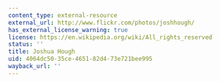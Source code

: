 ```yaml
---
content_type: external-resource
external_url: http://www.flickr.com/photos/joshhough/
has_external_license_warning: true
license: https://en.wikipedia.org/wiki/All_rights_reserved
status: ''
title: Joshua Hough
uid: 4064dc50-35ce-4651-82d4-73e721bee995
wayback_url: ''
---
```


